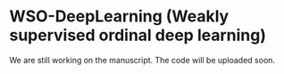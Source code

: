 # WSO-DeepLearning (Weakly supervised ordinal deep learning)
We are still working on the manuscript. The code will be uploaded soon.
